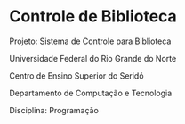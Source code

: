 # Controle de Biblioteca

Projeto: Sistema de Controle para Biblioteca

Universidade Federal do Rio Grande do Norte

Centro de Ensino Superior do Seridó

Departamento de Computação e Tecnologia

Disciplina: Programação
